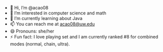 - 👋 Hi, I’m @acao08
- 👀 I’m interested in computer science and math
- 🌱 I’m currently learning about Java
- 📫 You can reach me at acao08@uw.edu
- 😄 Pronouns: she/her
- ⚡ Fun fact: I love playing set and I am currently ranked #8 for combined modes (normal, chain, ultra).

<!---
acao08/acao08 is a ✨ special ✨ repository because its `README.md` (this file) appears on your GitHub profile.
You can click the Preview link to take a look at your changes.
--->
